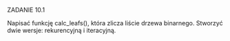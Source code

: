 ZADANIE 10.1

Napisać funkcję calc_leafs(), która zlicza liście drzewa binarnego. Stworzyć dwie wersje: rekurencyjną i iteracyjną.
